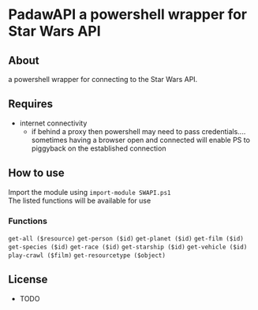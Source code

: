 # PadawAPI a powershell wrapper for Star Wars API
## About
a powershell wrapper for connecting to the Star Wars API.
## Requires
- internet connectivity
  - if behind a proxy then powershell may need to pass credentials.... sometimes having a browser open and connected will enable PS to piggyback on the established connection
## How to use
Import the module using `import-module SWAPI.ps1`  
The listed functions will be available for use
### Functions
`get-all ($resource)`
`get-person ($id)`
`get-planet ($id)`
`get-film ($id)`
`get-species ($id)`
`get-race ($id)`
`get-starship ($id)`
`get-vehicle ($id)`
`play-crawl ($film)`
`get-resourcetype ($object)`

## License
- TODO